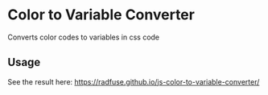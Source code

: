 # Color to Variable Converter
Converts color codes to variables in css code

## Usage
See the result here: https://radfuse.github.io/js-color-to-variable-converter/
